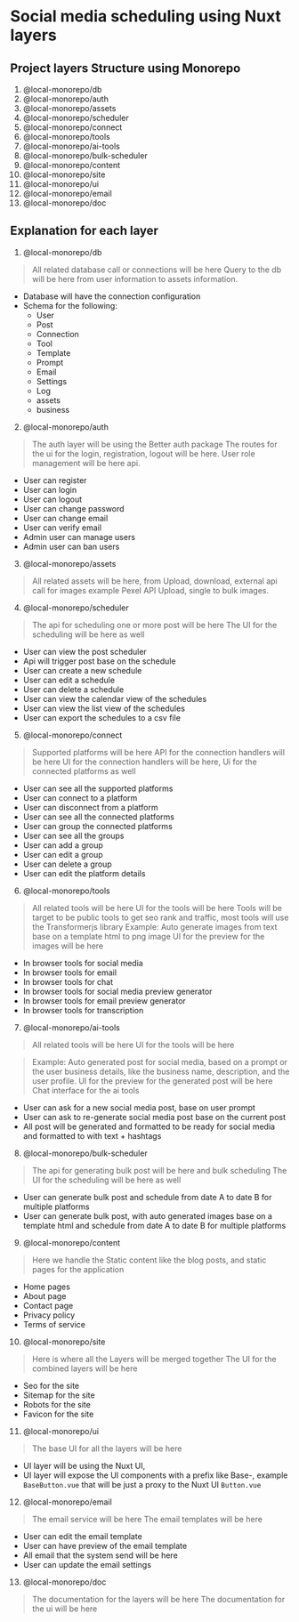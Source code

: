 # Social media scheduling using Nuxt layers


## Project layers Structure using Monorepo

1. @local-monorepo/db
2. @local-monorepo/auth
3. @local-monorepo/assets
4. @local-monorepo/scheduler
5. @local-monorepo/connect
6. @local-monorepo/tools
7. @local-monorepo/ai-tools
8. @local-monorepo/bulk-scheduler
9. @local-monorepo/content
10. @local-monorepo/site
11. @local-monorepo/ui
12. @local-monorepo/email
13. @local-monorepo/doc



## Explanation for each layer


1. @local-monorepo/db
> All related database call or connections will be here
> Query to the db will be here from user information to assets information.
- Database will have the connection configuration
- Schema for the following:
    - User
    - Post
    - Connection
    - Tool
    - Template
    - Prompt
    - Email
    - Settings
    - Log
    - assets
    - business



2. @local-monorepo/auth

> The auth layer will be using the Better auth package
> The routes for the ui for the login, registration, logout will be here.
> User role management will be here api.
- User can register
- User can login
- User can logout
- User can change password
- User can change email
- User can verify email
- Admin user can manage users
- Admin user can ban users


3. @local-monorepo/assets
> All related assets will be here, from Upload, download, external api call for images example Pexel API
> Upload, single to bulk images.


4. @local-monorepo/scheduler
> The api for scheduling one or more post will be here
> The UI for the scheduling will be here as well

- User can view the post scheduler
- Api will trigger post base on the schedule
- User can create a new schedule
- User can edit a schedule
- User can delete a schedule
- User can view the calendar view of the schedules
- User can view the list view of the schedules
- User can export the schedules to a csv file


5. @local-monorepo/connect
> Supported platforms will be here
> API for the connection handlers will be here
> UI for the connection handlers will be here, Ui for the connected platforms as well
- User can see all the supported platforms
- User can connect to a platform
- User can disconnect from a platform
- User can see all the connected platforms
- User can group the connected platforms
- User can see all the groups
- User can add a group
- User can edit a group
- User can delete a group
- User can edit the platform details



6. @local-monorepo/tools
> All related tools will be here
> UI for the tools will be here
> Tools will be target to be public tools to get seo rank and traffic, most tools will use the Transformerjs library
> Example: Auto generate images from text base on a template html to png image
> UI for the preview for the images will be here
- In browser tools for social media
- In browser tools for email
- In browser tools for chat
- In browser tools for social media preview generator
- In browser tools for email preview generator
- In browser tools for transcription




7. @local-monorepo/ai-tools
> All related tools will be here
> UI for the tools will be here

> Example: Auto generated post for  social media, based on a prompt or the user business details, 
> like the business name, description, and the user profile.
> UI for the preview for the generated post will be here
> Chat interface for the ai tools
- User can ask for a new social media post, base on user prompt 
- User can ask to re-generate social media post base on the current post
- All post will be generated and formatted to be ready for social media and formatted to with text + hashtags

8. @local-monorepo/bulk-scheduler
> The api for generating bulk post will be here and bulk scheduling
> The UI for the scheduling will be here as well

- User can generate bulk post and schedule from date A to date B for multiple platforms
- User can generate bulk post, with auto generated images base on a template html and schedule from date A to date B for multiple platforms


9. @local-monorepo/content
> Here we handle the Static content like the blog posts, and static pages for the application
- Home pages
- About page
- Contact page
- Privacy policy
- Terms of service





10. @local-monorepo/site

> Here is where all the  Layers will be merged together
> The UI  for the combined layers will be here

- Seo for the site
- Sitemap for the site
- Robots for the site
- Favicon for the site


11. @local-monorepo/ui
> The base UI for all the layers will be here
- UI layer will be using the Nuxt UI,
- UI layer will expose the UI components with a prefix like Base-, example `BaseButton.vue` that will be just a proxy to the Nuxt UI `Button.vue`

12. @local-monorepo/email
> The email service will be here
> The email templates will be here
- User can edit the email template
- User can have preview of the email template
- All email that the system send will be here
- User can update the email settings

13. @local-monorepo/doc

> The documentation for the layers will be here
> The documentation for the ui will be here